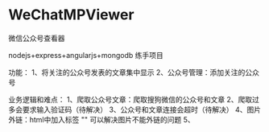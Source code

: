 # WeChatMPViewer
微信公众号查看器

nodejs+express+angularjs+mongodb 练手项目

功能：
1、将关注的公众号发表的文章集中显示
2、公众号管理：添加关注的公众号

业务逻辑和难点：
1、爬取公众号文章：爬取搜狗微信的公众号和文章
2、爬取过多会要求输入验证码（待解决）
3、公众号和文章连接会超时（待解决）
4、图片外链：html中加入标签 "<meta name="referrer" content="never">" 可以解决图片不能外链的问题
5、